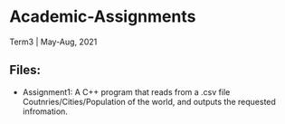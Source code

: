 # Academic-Assignments
Term3 | May-Aug, 2021 

Files:
------
- Assignment1: A C++ program that reads from a .csv file Coutnries/Cities/Population of the world, and outputs the requested infromation.
